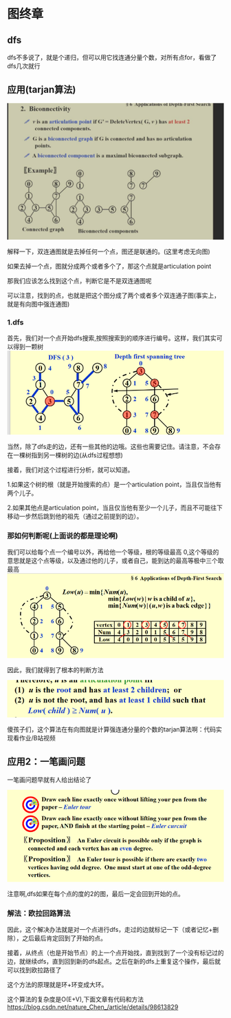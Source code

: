 # 图终章

## dfs

dfs不多说了，就是个递归，但可以用它找连通分量个数，对所有点for，看做了dfs几次就行

## 应用(tarjan算法)

![alt text](image-8.png)

解释一下，双连通图就是去掉任何一个点，图还是联通的。(这里考虑无向图)

如果去掉一个点，图就分成两个或者多个了，那这个点就是articulation point

那我们应该怎么找到这个点，判断它是不是双连通图呢

可以注意，找到的点，也就是把这个图分成了两个或者多个双连通子图(事实上，就是有向图中强连通图)

### 1.dfs

首先，我们对一个点开始dfs搜索,按照搜索到的顺序进行编号。这样，我们其实可以得到一颗树
![alt text](image-9.png)

当然，除了dfs走的边，还有一些其他的边哦。这些也需要记住。请注意，不会存在一棵树指到另一棵树的边(从dfs过程想想)

接着，我们对这个过程进行分析，就可以知道。

1.如果这个树的根（就是开始搜索的点）是一个articulation point，当且仅当他有两个儿子。

2.如果其他点是articulation point，当且仅当他有至少一个儿子，而且不可能往下移动一步然后跳到他的祖先（通过之前提到的边）。

### 那如何判断呢(上面说的都是理论啊)

我们可以给每个点一个编号以外，再给他一个等级，根的等级最高 0,这个等级的意思就是这个点等级，以及通过他的儿子，或者自己，能到达的最高等极中三个取最高
![alt text](image-11.png)

因此，我们就得到了根本的判断方法

![alt text](image-12.png)

傻孩子们，这个算法在有向图就是计算强连通分量的个数的tarjan算法啊：代码实现看作业/B站视频

## 应用2：一笔画问题

一笔画问题早就有人给出结论了

![alt text](image-13.png)

注意啊,dfs如果在每个点的度的2的图，最后一定会回到开始的点。

### 解法：欧拉回路算法

因此，这个解决办法就是对一个点进行dfs，走过的边就标记一下（或者记忆+删除），之后最后肯定回到了开始的点。

接着，从终点（也是开始节点）的上一个点开始找，直到找到了一个没有标记过的边，就继续dfs，直到回到新的dfs起点。之后在新的dfs上重复这个操作，最后就可以找到欧拉路径了

这个方法的原理就是环+环变成大环。

这个算法的复杂度是O(E+V),下面文章有代码和方法
<https://blog.csdn.net/nature_Chen_/article/details/98613829>
